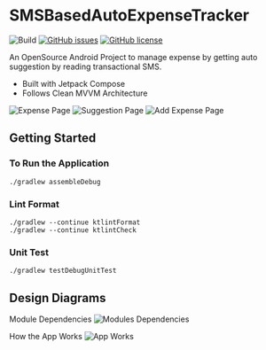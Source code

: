 
# SMSBasedAutoExpenseTracker


![Build](https://github.com/github/docs/actions/workflows/main.yml/badge.svg)
[![GitHub issues](https://img.shields.io/github/issues/praslnx8/Auto-SMS-Tracker)](https://github.com/praslnx8/Auto-SMS-Tracker/issues)
[![GitHub license](https://img.shields.io/github/license/praslnx8/Auto-SMS-Tracker)](https://github.com/praslnx8/Auto-SMS-Tracker/blob/master/LICENSE)


An OpenSource Android Project to manage expense by getting auto suggestion by reading transactional SMS.

- Built with Jetpack Compose
- Follows Clean MVVM Architecture


![Expense Page](https://user-images.githubusercontent.com/8796235/183958958-09251ee3-8fed-4b8c-bea3-b32a05484d5e.png)
![Suggestion Page](https://user-images.githubusercontent.com/8796235/183959090-ca6b8cc2-95d4-404a-8005-cb52e3065605.png)
![Add Expense Page](https://user-images.githubusercontent.com/8796235/183959109-682f6731-3835-41c2-8c0c-a1f0eefce075.png)

## Getting Started
### To Run the Application
    ./gradlew assembleDebug

### Lint Format
    ./gradlew --continue ktlintFormat
    ./gradlew --continue ktlintCheck

### Unit Test
    ./gradlew testDebugUnitTest

## Design Diagrams
Module Dependencies
![Modules Dependencies](https://user-images.githubusercontent.com/8796235/183961785-2e097a86-c7d1-491b-8282-8c6cb88bd7de.png)

How the App Works
![App Works](https://user-images.githubusercontent.com/8796235/183963920-aead0fa5-7deb-4137-bb5b-88f5fb4b94b6.png)
